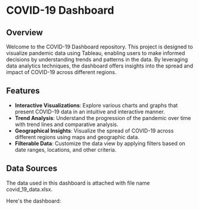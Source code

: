 # COVID-19 Dashboard

## Overview

Welcome to the COVID-19 Dashboard repository. This project is designed to visualize pandemic data using Tableau, enabling users to make informed decisions by understanding trends and patterns in the data. By leveraging data analytics techniques, the dashboard offers insights into the spread and impact of COVID-19 across different regions.

## Features

- **Interactive Visualizations**: Explore various charts and graphs that present COVID-19 data in an intuitive and interactive manner.
- **Trend Analysis**: Understand the progression of the pandemic over time with trend lines and comparative analysis.
- **Geographical Insights**: Visualize the spread of COVID-19 across different regions using maps and geographic data.
- **Filterable Data**: Customize the data view by applying filters based on date ranges, locations, and other criteria.

## Data Sources

The data used in this dashboard is attached with file name covid_19_data.xlsx.

Here's the dashboard:
